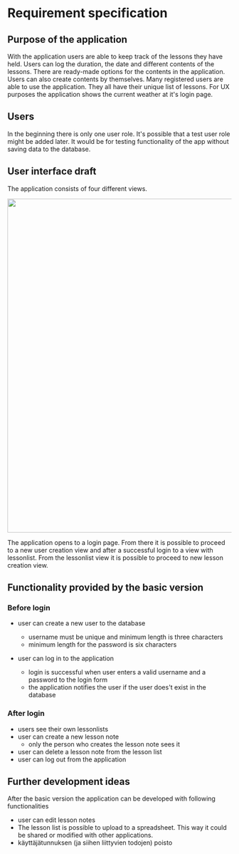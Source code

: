# Requirement specification

## Purpose of the application

With the application users are able to keep track of the lessons they have held.
Users can log the duration, the date and different contents of the lessons.
There are ready-made options for the contents in the application. Users can also create contents by themselves.
Many registered users are able to use the application. They all have their unique list of lessons.
For UX purposes the application shows the current weather at it's login page.

## Users

In the beginning there is only one user role. It's possible that a test user role might be added later. It would 
be for testing functionality of the app without saving data to the database.


## User interface draft

The application consists of four different views.

<img src="https://raw.githubusercontent.com/ollipo/projectLessonApp/master/Documentation/user_interface_draft.png" width="750">

The application opens to a login page. From there it is possible to proceed to a new user creation view and after a successful 
login to a view with lessonlist. From the lessonlist view it is possible to proceed to new lesson creation view.

## Functionality provided by the basic version

### Before login

- user can create a new user to the database
  - username must be unique and minimum length is three characters
  - minimum length for the password is six characters

- user can log in to the application
  - login is successful when user enters a valid username and a password to the login form
  - the application notifies the user if the user does't exist in the database

### After login

- users see their own lessonlists
- user can create a new lesson note
  - only the person who creates the lesson note sees it
- user can delete a lesson note from the lesson list
- user can log out from the application

## Further development ideas

After the basic version the application can be developed with following functionalities

- user can edit lesson notes
- The lesson list is possible to upload to a spreadsheet. This way it could be shared or modified with other applications.
- käyttäjätunnuksen (ja siihen liittyvien todojen) poisto